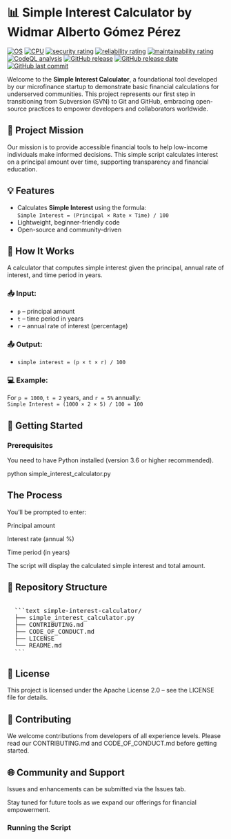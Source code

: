 # 📊 Simple Interest Calculator by Widmar Alberto Gómez Pérez
<a name="top"></a>
[![OS](https://img.shields.io/badge/OS-linux%2C%20windows%2C%20macOS-0078D4)](https://docs.abblix.com/docs/technical-requirements)
[![CPU](https://img.shields.io/badge/CPU-x86%2C%20x64%2C%20ARM%2C%20ARM64-FF8C00)](https://docs.abblix.com/docs/technical-requirements)
[![security rating](https://sonarcloud.io/api/project_badges/measure?project=Abblix_Oidc.Server&metric=security_rating)](https://sonarcloud.io/summary/overall?id=Abblix_Oidc.Server)
[![reliability rating](https://sonarcloud.io/api/project_badges/measure?project=Abblix_Oidc.Server&metric=reliability_rating)](https://sonarcloud.io/summary/overall?id=Abblix_Oidc.Server)
[![maintainability rating](https://sonarcloud.io/api/project_badges/measure?project=Abblix_Oidc.Server&metric=sqale_rating)](https://sonarcloud.io/summary/overall?id=Abblix_Oidc.Server)
[![CodeQL analysis](https://github.com/Abblix/Oidc.Server/actions/workflows/codeql-analysis.yml/badge.svg)](https://github.com/Abblix/Oidc.Server/security/code-scanning?query=is%3Aopen)
[![GitHub release](https://img.shields.io/github/v/release/Abblix/Oidc.Server)](#)
[![GitHub release date](https://img.shields.io/github/release-date/Abblix/Oidc.Server)](#)
[![GitHub last commit](https://img.shields.io/github/last-commit/Abblix/Oidc.Server)](#)

Welcome to the **Simple Interest Calculator**, a foundational tool developed by our microfinance startup to demonstrate basic financial calculations for underserved communities. This project represents our first step in transitioning from Subversion (SVN) to Git and GitHub, embracing open-source practices to empower developers and collaborators worldwide.

## 🌟 Project Mission

Our mission is to provide accessible financial tools to help low-income individuals make informed decisions. This simple script calculates interest on a principal amount over time, supporting transparency and financial education.

## 💡 Features

- Calculates **Simple Interest** using the formula:  
  `Simple Interest = (Principal × Rate × Time) / 100`
- Lightweight, beginner-friendly code
- Open-source and community-driven

## 🧮 How It Works

A calculator that computes simple interest given the principal, annual rate of interest, and time period in years.

### 📥 Input:
- `p` – principal amount  
- `t` – time period in years  
- `r` – annual rate of interest (percentage)

### 📤 Output:
- `simple interest = (p × t × r) / 100`

### 💻 Example:
For `p = 1000`, `t = 2` years, and `r = 5%` annually:  
`Simple Interest = (1000 × 2 × 5) / 100 = 100`

## 🚀 Getting Started

### Prerequisites

You need to have Python installed (version 3.6 or higher recommended).

python simple_interest_calculator.py

## The Process

You’ll be prompted to enter:

Principal amount

Interest rate (annual %)

Time period (in years)

The script will display the calculated simple interest and total amount.

## 📂 Repository Structure

<pre lang="markdown"> 
  ```text simple-interest-calculator/ 
  ├── simple_interest_calculator.py 
  ├── CONTRIBUTING.md 
  ├── CODE_OF_CONDUCT.md 
  ├── LICENSE 
  └── README.md 
  ``` </pre>

## 📜 License
This project is licensed under the Apache License 2.0 – see the LICENSE file for details.

## 🙌 Contributing
We welcome contributions from developers of all experience levels. Please read our CONTRIBUTING.md and CODE_OF_CONDUCT.md before getting started.

## 🌐 Community and Support
Issues and enhancements can be submitted via the Issues tab.

Stay tuned for future tools as we expand our offerings for financial empowerment.

### Running the Script

```bash
